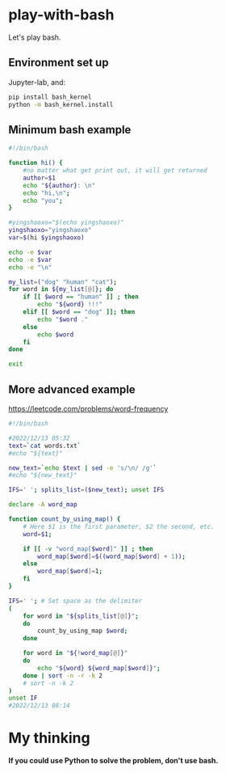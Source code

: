 # play-with-bash

Let's play bash.

## Environment set up

Jupyter-lab, and:

```bash
pip install bash_kernel
python -m bash_kernel.install
```

## Minimum bash example

```bash
#!/bin/bash

function hi() {
    #no matter what get print out, it will get returned
    author=$1
    echo "${author}: \n"
    echo "hi,\n";
    echo "you";
}

#yingshaoxo="$(echo yingshaoxo)"
yingshaoxo="yingshaoxo"
var=$(hi $yingshaoxo)

echo -e $var
echo -e $var
echo -e "\n"

my_list=("dog" "human" "cat");
for word in ${my_list[@]}; do
    if [[ $word == "human" ]] ; then
        echo "${word} !!!"
    elif [[ $word == "dog" ]]; then
        echo "$word ."
    else
        echo $word
    fi
done

exit
```

## More advanced example

https://leetcode.com/problems/word-frequency

```bash
#!/bin/bash

#2022/12/13 05:32
text=`cat words.txt`
#echo "${text}"

new_text=`echo $text | sed -e 's/\n/ /g'`
#echo "${new_text}"

IFS=' '; splits_list=($new_text); unset IFS

declare -A word_map

function count_by_using_map() {
    # Here $1 is the first parameter, $2 the second, etc.
    word=$1;

    if [[ -v "word_map[$word]" ]] ; then
        word_map[$word]=$((word_map[$word] + 1));
    else
        word_map[$word]=1;
    fi
}

IFS=' '; # Set space as the delimiter
(
    for word in "${splits_list[@]}";
    do
        count_by_using_map $word;
    done

    for word in "${!word_map[@]}"
    do
        echo "${word} ${word_map[$word]}";
    done | sort -n -r -k 2
    # sort -n -k 2
)
unset IF
#2022/12/13 08:14
```

# My thinking

**If you could use Python to solve the problem, don't use bash.**
